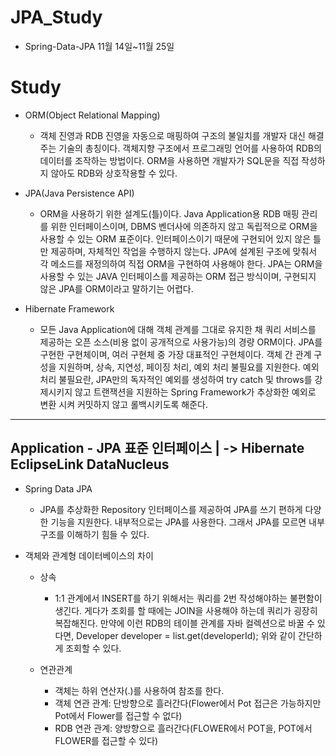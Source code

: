 # JPA_Study
- Spring-Data-JPA 11월 14일~11월 25일

# Study
- ORM(Object Relational Mapping)
   - 객체 진영과 RDB 진영을 자동으로 매핑하여 구조의 불일치를 개발자 대신 해결주는 기술의 총칭이다.
   객체지향 구조에서 프로그래밍 언어를 사용하여 RDB의 데이터를 조작하는 방법이다.
   ORM을 사용하면 개발자가 SQL문을 직접 작성하지 않아도 RDB와 상호작용할 수 있다.

- JPA(Java Persistence API)
   - ORM을 사용하기 위한 설계도(틀)이다.
   Java Application용 RDB 매핑 관리를 위한 인터페이스이며, DBMS 벤더사에 의존하지 않고 독립적으로 ORM을 사용할 수 있는 ORM 표준이다.
   인터페이스이기 때문에 구현되어 있지 않은 틀만 제공하며, 자체적인 작업을 수행하지 않는다.
   JPA에 설계된 구조에 맞춰서 각 메소드를 재정의하여 직접 ORM을 구현하여 사용해야 한다.
   JPA는 ORM을 사용할 수 있는 JAVA 인터페이스를 제공하는 ORM 접근 방식이며, 구현되지 않은 JPA를 ORM이라고 말하기는 어렵다.

- Hibernate Framework
   - 모든 Java Application에 대해 객체 관계를 그대로 유지한 채 쿼리 서비스를 제공하는 오픈 소스(비용 없이 공개적으로 사용가능)의 경량 ORM이다.
   JPA를 구현한 구현체이며, 여러 구현체 중 가장 대표적인 구현체이다.
   객체 간 관계 구성을 지원하며, 상속, 지연성, 페이징 처리, 예외 처리 불필요를 지원한다.
   예외 처리 불필요란, JPA만의 독자적인 예외를 생성하여 try catch 및 throws를 강제시키지 않고
   트랜잭션을 지원하는 Spring Framework가 추상화한 예외로 변환 시켜 커밋하지 않고 롤백시키도록 해준다.
----------------------------------------------------------------------------------------------------------------------------------
   Application - JPA 표준 인터페이스
               |
               -> Hibernate   EclipseLink    DataNucleus
----------------------------------------------------------------------------------------------------------------------------------

- Spring Data JPA
   - JPA를 추상화한 Repository 인터페이스를 제공하여 JPA를 쓰기 편하게 다양한 기능을 지원한다.
   내부적으로는 JPA를 사용한다. 그래서 JPA를 모르면 내부 구조를 이해하기 힘들 수 있다.

- 객체와 관계형 데이터베이스의 차이

  - 상속
    - 1:1 관계에서 INSERT를 하기 위해서는 쿼리를 2번 작성해야하는 불편함이 생긴다.
   게다가 조회를 할 때에는 JOIN을 사용해야 하는데 쿼리가 굉장히 복잡해진다.
   만약에 이런 RDB의 테이블 관계를 자바 컬렉션으로 바꿀 수 있다면,
   Developer developer = list.get(developerId);
   위와 같이 간단하게 조회할 수 있다.


  - 연관관계
    - 객체는 하위 연산자(.)를 사용하여 참조를 한다.
    - 객체 연관 관계: 단방향으로 흘러간다(Flower에서 Pot 접근은 가능하지만 Pot에서 Flower를 접근할 수 없다)
    - RDB 연관 관계: 양방향으로 흘러간다(FLOWER에서 POT을, POT에서 FLOWER를 접근할 수 있다)





